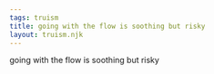 ```yaml
---
tags: truism
title: going with the flow is soothing but risky
layout: truism.njk
---
```


going with the flow is soothing but risky